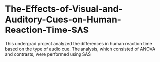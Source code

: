 # The-Effects-of-Visual-and-Auditory-Cues-on-Human-Reaction-Time-SAS
This undergrad project analyzed the differences in human reaction time based on the type of audio cue. The analysis, which consisted of ANOVA and contrasts, were performed using SAS
